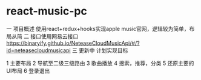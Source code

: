 # react-music-pc
一 项目概述
使用react+redux+hooks实现apple music官网，逻辑较为简单，布局从简
二 接口使用网易云接口
https://binaryify.github.io/NeteaseCloudMusicApi/#/?id=neteasecloudmusicapi
三 更新中
计划实现目标

1 主要布局 
2 导航至二级三级路由
3 歌曲播放
4 搜索，推荐，分类
5 还原主要的UI布局
6 登录退出

